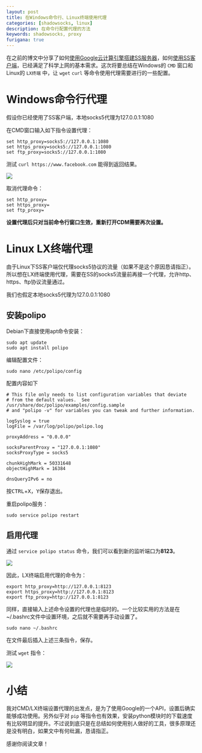 ```yaml
---
layout: post
title: 在Windows命令行、Linux终端使用代理
categories: [shadowsocks, linux]
description: 在命令行配置代理的方法
keywords: shadowsocks, proxy
furigana: true
---
```


在之前的博文中分享了如何[使用Google云计算引擎搭建SS服务器](https://segmentfault.com/a/1190000013399064)，如何[使用SS客户端](https://segmentfault.com/a/1190000013539547)，已经满足了科学上网的基本需求。这次将要总结在Windows的 `CMD` 窗口和Linux的 `LX终端` 中，让 `wget`  `curl` 等命令使用代理需要进行的一些配置。

# Windows命令行代理

假设你已经使用了SS客户端，本地socks5代理为127.0.0.1:1080

在CMD窗口输入如下指令设置代理：

``` nohighlight
set http_proxy=socks5://127.0.0.1:1080
set https_proxy=socks5://127.0.0.1:1080
set ftp_proxy=socks5://127.0.0.1:1080
```

测试 `curl https://www.facebook.com` 能得到返回结果。

![](http://ww1.sinaimg.cn/mw690/005MY9Xigy1fp4azce62uj30hd075t9e.jpg)

取消代理命令：

``` 
set http_proxy=
set https_proxy=
set ftp_proxy=
```

**设置代理后只对当前命令行窗口生效，重新打开CDM需要再次设置。**

# Linux LX终端代理

由于Linux下SS客户端仅代理socks5协议的流量（如果不是这个原因恳请指正）。所以想在LX终端使用代理，需要在SS的socks5流量前再接一个代理，允许http、https、ftp协议流量通过。

我们也假定本地socks5代理为127.0.0.1:1080

## 安装polipo

Debian下直接使用apt命令安装：

``` shell
sudo apt update
sudo apt install polipo
```

编辑配置文件：

``` nohighlight
sudo nano /etc/polipo/config
```

配置内容如下

``` nohighlight
# This file only needs to list configuration variables that deviate
# from the default values.  See /usr/share/doc/polipo/examples/config.sample
# and "polipo -v" for variables you can tweak and further information.

logSyslog = true
logFile = /var/log/polipo/polipo.log

proxyAddress = "0.0.0.0"

socksParentProxy = "127.0.0.1:1080"
socksProxyType = socks5

chunkHighMark = 50331648
objectHighMark = 16384

dnsQueryIPv6 = no
```

按<kbd>CTRL</kbd>+<kbd>X</kbd>，<kbd>Y</kbd>保存退出。

重启polipo服务：

``` shell
sudo service polipo restart
```

## 启用代理

通过 `service polipo status` 命令，我们可以看到新的监听端口为**8123**。

![](http://ww1.sinaimg.cn/large/005MY9Xigy1fp4g22nbr8j30f905ddhd.jpg)

因此，LX终端启用代理的命令为：

``` nohighlight
export http_proxy=http://127.0.0.1:8123
export https_proxy=http://127.0.0.1:8123
export ftp_proxy=http://127.0.0.1:8123
```

同样，直接输入上述命令设置的代理也是临时的。一个比较实用的方法是在~/.bashrc文件中设置环境，之后就不需要再手动设置了。

``` shell
sudo nano ~/.bashrc
```

在文件最后插入上述三条指令，保存。

测试 `wget` 指令：

![](http://ww1.sinaimg.cn/large/005MY9Xigy1fp4gl2vchsj30er05a3z3.jpg)

# 小结

我对CMD/LX终端设置代理的出发点，是为了使用Google的一个API，设置后确实能够成功使用。另外似乎对 `pip` 等指令也有效果，安装python模块时的下载速度有比较明显的提升。不过说到底只是在总结如何使用别人做好的工具，很多原理还是没有明白，如果文中有何纰漏，恳请指正。

感谢你阅读文章！
